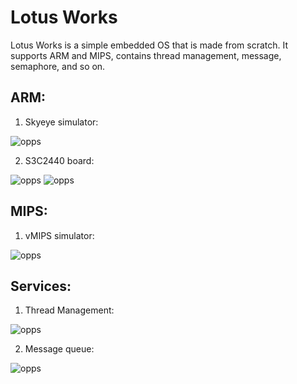 # Lotus Works

Lotus Works is a simple embedded OS that is made from scratch. It supports ARM and MIPS, contains
thread management, message, semaphore, and so on.

## ARM:

1. Skyeye simulator:

![opps](./pic/simulator.jpg)

2. S3C2440 board:

![opps](./pic/s3c2440.jpg)
![opps](./pic/first_run_on_s3c2440.jpg)

## MIPS:

1. vMIPS simulator:

![opps](./pic/vmips.jpg)

## Services:

1. Thread Management:

![opps](./pic/task_manage.jpg)

2. Message queue:

![opps](./pic/msg.jpg)

